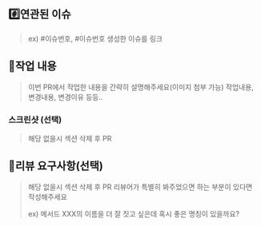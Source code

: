 ## #️⃣연관된 이슈

> ex) #이슈번호, #이슈번호
> 생성한 이슈를 링크

## 📝작업 내용

> 이번 PR에서 작업한 내용을 간략히 설명해주세요(이미지 첨부 가능)
> 작업내용, 변경내용, 변경이유 등등..

### 스크린샷 (선택)

> 해당 없을시 섹션 삭제 후 PR

## 💬리뷰 요구사항(선택)

> 해당 없을시 섹션 삭제 후 PR
> 리뷰어가 특별히 봐주었으면 하는 부분이 있다면 작성해주세요
>
> ex) 메서드 XXX의 이름을 더 잘 짓고 싶은데 혹시 좋은 명칭이 있을까요?
